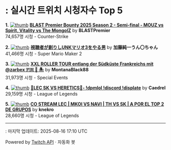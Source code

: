 # : 실시간 트위치 시청자수 Top 5

**1.** [![thumb](https://static-cdn.jtvnw.net/previews-ttv/live_user_blastpremier-320x180.jpg)](https://twitch.tv/BLASTPremier)
**[BLAST Premier Bounty 2025 Season 2 - Semi-final - MOUZ vs Spirit, Vitality vs The MongolZ](https://twitch.tv/BLASTPremier)** by **BLASTPremier**<br>74,657명 시청  - Counter-Strike

**2.** [![thumb](https://static-cdn.jtvnw.net/previews-ttv/live_user_kato_junichi0817-320x180.jpg)](https://twitch.tv/加藤純一うん〇ちゃん)
**[視聴者が創りしUNKマリオ3をやる男](https://twitch.tv/加藤純一うん〇ちゃん)** by **加藤純一うん〇ちゃん**<br>41,466명 시청  - Super Mario Maker 2

**3.** [![thumb](https://static-cdn.jtvnw.net/previews-ttv/live_user_montanablack88-320x180.jpg)](https://twitch.tv/MontanaBlack88)
**[XXL ROLLER TOUR entlang der Südküste Frankreichs mit @zarbex 🇫🇷 🛵 🏝️](https://twitch.tv/MontanaBlack88)** by **MontanaBlack88**<br>31,973명 시청  - Special Events

**4.** [![thumb](https://static-cdn.jtvnw.net/previews-ttv/live_user_caedrel-320x180.jpg)](https://twitch.tv/Caedrel)
**[🔴LEC SK VS HERETICS🔴-  !dpmlol !discord !displate](https://twitch.tv/Caedrel)** by **Caedrel**<br>29,159명 시청  - League of Legends

**5.** [![thumb](https://static-cdn.jtvnw.net/previews-ttv/live_user_knekro-320x180.jpg)](https://twitch.tv/knekro)
**[CO STREAM LEC | MKOI VS NAVI | TH VS SK | A POR EL TOP 2  DE GRUPOS](https://twitch.tv/knekro)** by **knekro**<br>28,660명 시청  - League of Legends


---
: 마지막 업데이트: 2025-08-16 17:10 UTC

Powered by [Twitch API](https://dev.twitch.tv/docs/api/reference) · 자동화 봇